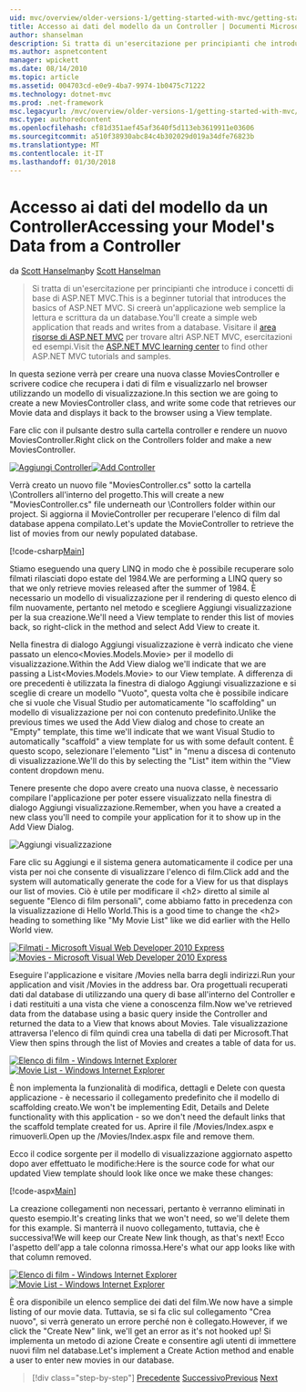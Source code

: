 ```yaml
---
uid: mvc/overview/older-versions-1/getting-started-with-mvc/getting-started-with-mvc-part5
title: Accesso ai dati del modello da un Controller | Documenti Microsoft
author: shanselman
description: Si tratta di un'esercitazione per principianti che introduce i concetti di base di ASP.NET MVC. Creare un'applicazione web semplice la lettura e scrittura da un database.
ms.author: aspnetcontent
manager: wpickett
ms.date: 08/14/2010
ms.topic: article
ms.assetid: 004703cd-e0e9-4ba7-9974-1b0475c71222
ms.technology: dotnet-mvc
ms.prod: .net-framework
msc.legacyurl: /mvc/overview/older-versions-1/getting-started-with-mvc/getting-started-with-mvc-part5
msc.type: authoredcontent
ms.openlocfilehash: cf81d351aef45af3640f5d113eb3619911e03606
ms.sourcegitcommit: a510f38930abc84c4b302029d019a34dfe76823b
ms.translationtype: MT
ms.contentlocale: it-IT
ms.lasthandoff: 01/30/2018
---
```

<a name="accessing-your-models-data-from-a-controller"></a><span data-ttu-id="13a5d-104">Accesso ai dati del modello da un Controller</span><span class="sxs-lookup"><span data-stu-id="13a5d-104">Accessing your Model's Data from a Controller</span></span>
====================
<span data-ttu-id="13a5d-105">da [Scott Hanselman](https://github.com/shanselman)</span><span class="sxs-lookup"><span data-stu-id="13a5d-105">by [Scott Hanselman](https://github.com/shanselman)</span></span>

> <span data-ttu-id="13a5d-106">Si tratta di un'esercitazione per principianti che introduce i concetti di base di ASP.NET MVC.</span><span class="sxs-lookup"><span data-stu-id="13a5d-106">This is a beginner tutorial that introduces the basics of ASP.NET MVC.</span></span> <span data-ttu-id="13a5d-107">Si creerà un'applicazione web semplice la lettura e scrittura da un database.</span><span class="sxs-lookup"><span data-stu-id="13a5d-107">You'll create a simple web application that reads and writes from a database.</span></span> <span data-ttu-id="13a5d-108">Visitare il [area risorse di ASP.NET MVC](../../../index.md) per trovare altri ASP.NET MVC, esercitazioni ed esempi.</span><span class="sxs-lookup"><span data-stu-id="13a5d-108">Visit the [ASP.NET MVC learning center](../../../index.md) to find other ASP.NET MVC tutorials and samples.</span></span>


<span data-ttu-id="13a5d-109">In questa sezione verrà per creare una nuova classe MoviesController e scrivere codice che recupera i dati di film e visualizzarlo nel browser utilizzando un modello di visualizzazione.</span><span class="sxs-lookup"><span data-stu-id="13a5d-109">In this section we are going to create a new MoviesController class, and write some code that retrieves our Movie data and displays it back to the browser using a View template.</span></span>

<span data-ttu-id="13a5d-110">Fare clic con il pulsante destro sulla cartella controller e rendere un nuovo MoviesController.</span><span class="sxs-lookup"><span data-stu-id="13a5d-110">Right click on the Controllers folder and make a new MoviesController.</span></span>

<span data-ttu-id="13a5d-111">[![Aggiungi Controller](getting-started-with-mvc-part5/_static/image2.png)](getting-started-with-mvc-part5/_static/image1.png)</span><span class="sxs-lookup"><span data-stu-id="13a5d-111">[![Add Controller](getting-started-with-mvc-part5/_static/image2.png)](getting-started-with-mvc-part5/_static/image1.png)</span></span>

<span data-ttu-id="13a5d-112">Verrà creato un nuovo file "MoviesController.cs" sotto la cartella \Controllers all'interno del progetto.</span><span class="sxs-lookup"><span data-stu-id="13a5d-112">This will create a new "MoviesController.cs" file underneath our \Controllers folder within our project.</span></span> <span data-ttu-id="13a5d-113">Si aggiorna il MovieController per recuperare l'elenco di film dal database appena compilato.</span><span class="sxs-lookup"><span data-stu-id="13a5d-113">Let's update the MovieController to retrieve the list of movies from our newly populated database.</span></span>

[!code-csharp[Main](getting-started-with-mvc-part5/samples/sample1.cs)]

<span data-ttu-id="13a5d-114">Stiamo eseguendo una query LINQ in modo che è possibile recuperare solo filmati rilasciati dopo estate del 1984.</span><span class="sxs-lookup"><span data-stu-id="13a5d-114">We are performing a LINQ query so that we only retrieve movies released after the summer of 1984.</span></span> <span data-ttu-id="13a5d-115">È necessario un modello di visualizzazione per il rendering di questo elenco di film nuovamente, pertanto nel metodo e scegliere Aggiungi visualizzazione per la sua creazione.</span><span class="sxs-lookup"><span data-stu-id="13a5d-115">We'll need a View template to render this list of movies back, so right-click in the method and select Add View to create it.</span></span>

<span data-ttu-id="13a5d-116">Nella finestra di dialogo Aggiungi visualizzazione è verrà indicato che viene passato un elenco&lt;Movies.Models.Movie&gt; per il modello di visualizzazione.</span><span class="sxs-lookup"><span data-stu-id="13a5d-116">Within the Add View dialog we'll indicate that we are passing a List&lt;Movies.Models.Movie&gt; to our View template.</span></span> <span data-ttu-id="13a5d-117">A differenza di ore precedenti è utilizzata la finestra di dialogo Aggiungi visualizzazione e si sceglie di creare un modello "Vuoto", questa volta che è possibile indicare che si vuole che Visual Studio per automaticamente "lo scaffolding" un modello di visualizzazione per noi con contenuto predefinito.</span><span class="sxs-lookup"><span data-stu-id="13a5d-117">Unlike the previous times we used the Add View dialog and chose to create an "Empty" template, this time we'll indicate that we want Visual Studio to automatically "scaffold" a view template for us with some default content.</span></span> <span data-ttu-id="13a5d-118">È questo scopo, selezionare l'elemento "List" in "menu a discesa di contenuto di visualizzazione.</span><span class="sxs-lookup"><span data-stu-id="13a5d-118">We'll do this by selecting the "List" item within the "View content dropdown menu.</span></span>

<span data-ttu-id="13a5d-119">Tenere presente che dopo avere creato una nuova classe, è necessario compilare l'applicazione per poter essere visualizzato nella finestra di dialogo Aggiungi visualizzazione.</span><span class="sxs-lookup"><span data-stu-id="13a5d-119">Remember, when you have a created a new class you'll need to compile your application for it to show up in the Add View Dialog.</span></span>

![Aggiungi visualizzazione](getting-started-with-mvc-part5/_static/image3.png)

<span data-ttu-id="13a5d-121">Fare clic su Aggiungi e il sistema genera automaticamente il codice per una vista per noi che consente di visualizzare l'elenco di film.</span><span class="sxs-lookup"><span data-stu-id="13a5d-121">Click add and the system will automatically generate the code for a View for us that displays our list of movies.</span></span> <span data-ttu-id="13a5d-122">Ciò è utile per modificare il &lt;h2&gt; diretto al simile al seguente "Elenco di film personali", come abbiamo fatto in precedenza con la visualizzazione di Hello World.</span><span class="sxs-lookup"><span data-stu-id="13a5d-122">This is a good time to change the &lt;h2&gt; heading to something like "My Movie List" like we did earlier with the Hello World view.</span></span>

<span data-ttu-id="13a5d-123">[![Filmati - Microsoft Visual Web Developer 2010 Express](getting-started-with-mvc-part5/_static/image5.png)](getting-started-with-mvc-part5/_static/image4.png)</span><span class="sxs-lookup"><span data-stu-id="13a5d-123">[![Movies - Microsoft Visual Web Developer 2010 Express](getting-started-with-mvc-part5/_static/image5.png)](getting-started-with-mvc-part5/_static/image4.png)</span></span>

<span data-ttu-id="13a5d-124">Eseguire l'applicazione e visitare /Movies nella barra degli indirizzi.</span><span class="sxs-lookup"><span data-stu-id="13a5d-124">Run your application and visit /Movies in the address bar.</span></span> <span data-ttu-id="13a5d-125">Ora progettuali recuperati dati dal database di utilizzando una query di base all'interno del Controller e i dati restituiti a una vista che viene a conoscenza film.</span><span class="sxs-lookup"><span data-stu-id="13a5d-125">Now we've retrieved data from the database using a basic query inside the Controller and returned the data to a View that knows about Movies.</span></span> <span data-ttu-id="13a5d-126">Tale visualizzazione attraversa l'elenco di film quindi crea una tabella di dati per Microsoft.</span><span class="sxs-lookup"><span data-stu-id="13a5d-126">That View then spins through the list of Movies and creates a table of data for us.</span></span>

<span data-ttu-id="13a5d-127">[![Elenco di film - Windows Internet Explorer](getting-started-with-mvc-part5/_static/image7.png)](getting-started-with-mvc-part5/_static/image6.png)</span><span class="sxs-lookup"><span data-stu-id="13a5d-127">[![Movie List - Windows Internet Explorer](getting-started-with-mvc-part5/_static/image7.png)](getting-started-with-mvc-part5/_static/image6.png)</span></span>

<span data-ttu-id="13a5d-128">È non implementa la funzionalità di modifica, dettagli e Delete con questa applicazione - è necessario il collegamento predefinito che il modello di scaffolding creato.</span><span class="sxs-lookup"><span data-stu-id="13a5d-128">We won't be implementing Edit, Details and Delete functionality with this application - so we don't need the default links that the scaffold template created for us.</span></span> <span data-ttu-id="13a5d-129">Aprire il file /Movies/Index.aspx e rimuoverli.</span><span class="sxs-lookup"><span data-stu-id="13a5d-129">Open up the /Movies/Index.aspx file and remove them.</span></span>

<span data-ttu-id="13a5d-130">Ecco il codice sorgente per il modello di visualizzazione aggiornato aspetto dopo aver effettuato le modifiche:</span><span class="sxs-lookup"><span data-stu-id="13a5d-130">Here is the source code for what our updated View template should look like once we make these changes:</span></span>

[!code-aspx[Main](getting-started-with-mvc-part5/samples/sample2.aspx)]

<span data-ttu-id="13a5d-131">La creazione collegamenti non necessari, pertanto è verranno eliminati in questo esempio.</span><span class="sxs-lookup"><span data-stu-id="13a5d-131">It's creating links that we won't need, so we'll delete them for this example.</span></span> <span data-ttu-id="13a5d-132">Si manterrà il nuovo collegamento, tuttavia, che è successiva!</span><span class="sxs-lookup"><span data-stu-id="13a5d-132">We will keep our Create New link though, as that's next!</span></span> <span data-ttu-id="13a5d-133">Ecco l'aspetto dell'app a tale colonna rimossa.</span><span class="sxs-lookup"><span data-stu-id="13a5d-133">Here's what our app looks like with that column removed.</span></span>

<span data-ttu-id="13a5d-134">[![Elenco di film - Windows Internet Explorer](getting-started-with-mvc-part5/_static/image9.png)](getting-started-with-mvc-part5/_static/image8.png)</span><span class="sxs-lookup"><span data-stu-id="13a5d-134">[![Movie List - Windows Internet Explorer](getting-started-with-mvc-part5/_static/image9.png)](getting-started-with-mvc-part5/_static/image8.png)</span></span>

<span data-ttu-id="13a5d-135">È ora disponibile un elenco semplice dei dati del film.</span><span class="sxs-lookup"><span data-stu-id="13a5d-135">We now have a simple listing of our movie data.</span></span> <span data-ttu-id="13a5d-136">Tuttavia, se si fa clic sul collegamento "Crea nuovo", si verrà generato un errore perché non è collegato.</span><span class="sxs-lookup"><span data-stu-id="13a5d-136">However, if we click the "Create New" link, we'll get an error as it's not hooked up!</span></span> <span data-ttu-id="13a5d-137">Si implementa un metodo di azione Create e consentire agli utenti di immettere nuovi film nel database.</span><span class="sxs-lookup"><span data-stu-id="13a5d-137">Let's implement a Create Action method and enable a user to enter new movies in our database.</span></span>

>[!div class="step-by-step"]
<span data-ttu-id="13a5d-138">[Precedente](getting-started-with-mvc-part4.md)
[Successivo](getting-started-with-mvc-part6.md)</span><span class="sxs-lookup"><span data-stu-id="13a5d-138">[Previous](getting-started-with-mvc-part4.md)
[Next](getting-started-with-mvc-part6.md)</span></span>
